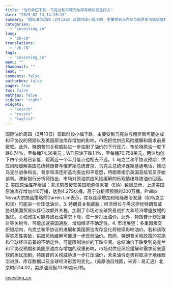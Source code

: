 ```yaml
---
title: "油价承压下跌，乌克兰和平曙光与库存增加双重打击"
date: "2025-02-13 14:20:15"
summary: "国际油价周四（2月13日）亚欧时段小幅下跌，主要受到乌克兰与俄罗斯可能达成和平协议的预期以及美国原油..."
categories:
  - "investing_cn"
lang:
  - "zh-CN"
translations:
  - "zh-CN"
tags:
  - "investing_cn"
menu: ""
thumbnail: ""
lead: ""
comments: false
authorbox: false
pager: true
toc: false
mathjax: false
sidebar: "right"
widgets:
  - "search"
  - "recent"
  - "taglist"
---
```


国际油价周四（2月13日）亚欧时段小幅下跌，主要受到乌克兰与俄罗斯可能达成和平协议的预期以及美国原油库存增加的影响，市场担忧供应风险缓解和需求前景疲软。此外，特朗普的关税威胁进一步加剧了油价的下行压力。布伦特原油一度下跌0.74%，至每桶74.36美元；WTI原油下跌1.1%，至每桶70.758美元。两油均创下四个交易日新低，距离近一个半月低点也相去不远。1. 乌克兰和平协议预期：供应风险缓解美国总统特朗普与俄罗斯总统普京、乌克兰总统泽连斯基通电话，推动乌克兰战争和谈。普京和泽连斯基均表达和平意愿，特朗普指示美国高级官员开始谈判。澳新银行分析师指出，市场对原油供应风险缓解的乐观情绪导致油价回落。2. 美国原油库存增加：需求前景疲软美国能源信息署（EIA）数据显示，上周美国原油库存增加410万桶，达到4.279亿桶，高于分析师预期的300万桶。Phillip Nova大宗商品策略师Darren Lim表示，库存连续增加和地缘政治发展（如乌克兰和谈）可能进一步压低油价。3. 特朗普关税威胁：经济增长与需求担忧特朗普威胁对美国贸易伙伴征收额外关税，加剧了市场对全球贸易战扩大和经济增速放缓的担忧。关税政策可能导致石油需求下降，进一步打压油价。此外，特朗普计划签署对等关税令，可能加速美国通胀，增加经济不确定性。4. 市场展望：多重因素交织短期内，乌克兰和平协议的进展和美国原油库存变化将继续影响油价。若和谈取得实质性突破，供应风险缓解可能进一步压低油价。然而，特朗普关税政策的实施和全球经济前景的不确定性，可能限制油价的下跌空间。总结油价下跌受到乌克兰和平协议预期和美国原油库存增加的双重影响，市场对供应风险缓解和需求前景疲软的担忧加剧。特朗普的关税威胁进一步打压油价，未来油价走势将取决于地缘政治进展、库存数据以及全球经济形势的变化。（美原油日线图，来源：易汇通）北京时间14:02，美原油现报70.69美元/桶。

[investing_cn](https://cn.investing.com/news/commodities-news/article-2669519)
